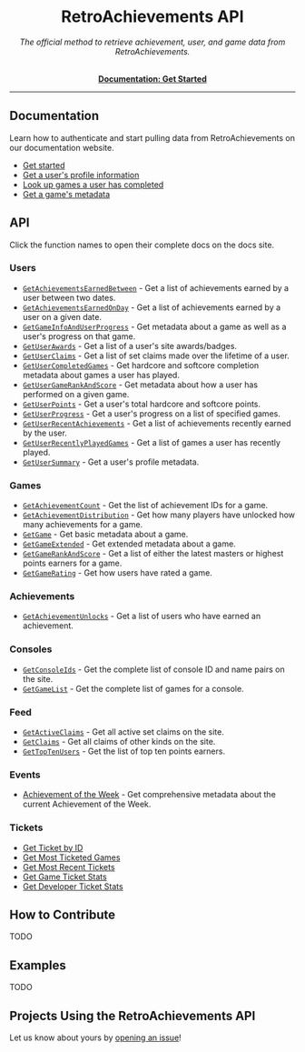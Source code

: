 <h1 align="center">RetroAchievements API</h1>

<p align="center">
  <i>The official method to retrieve achievement, user, and game data from RetroAchievements.</i>
  <br /><br />
</p>

<p align="center">
  <a href="https://api-docs.retroachievements.org/getting-started.html"><strong>Documentation: Get Started</strong></a>
  <br />
</p>

<hr />

## Documentation

Learn how to authenticate and start pulling data from RetroAchievements on our documentation website.

- [Get started](https://api-docs.retroachievements.org/getting-started.html)
- [Get a user's profile information](https://api-docs.retroachievements.org/v1/users/get-user-summary.html)
- [Look up games a user has completed](https://api-docs.retroachievements.org/v1/users/get-user-completed-games.html)
- [Get a game's metadata](https://api-docs.retroachievements.org/v1/games/get-game-extended.html)

## API

Click the function names to open their complete docs on the docs site.

### Users

- [`GetAchievementsEarnedBetween`](https://api-docs.retroachievements.org/v1/users/get-achievements-earned-between.html) - Get a list of achievements earned by a user between two dates.
- [`GetAchievementsEarnedOnDay`](https://api-docs.retroachievements.org/v1/users/get-achievements-earned-on-day.html) - Get a list of achievements earned by a user on a given date.
- [`GetGameInfoAndUserProgress`](https://api-docs.retroachievements.org/v1/users/get-game-info-and-user-progress.html) - Get metadata about a game as well as a user's progress on that game.
- [`GetUserAwards`](https://api-docs.retroachievements.org/v1/users/get-user-awards.html) - Get a list of a user's site awards/badges.
- [`GetUserClaims`](https://api-docs.retroachievements.org/v1/users/get-user-claims.html) - Get a list of set claims made over the lifetime of a user.
- [`GetUserCompletedGames`](https://api-docs.retroachievements.org/v1/users/get-user-completed-games.html) - Get hardcore and softcore completion metadata about games a user has played.
- [`GetUserGameRankAndScore`](https://api-docs.retroachievements.org/v1/users/get-user-game-rank-and-score.html) - Get metadata about how a user has performed on a given game.
- [`GetUserPoints`](https://api-docs.retroachievements.org/v1/users/get-user-points.html) - Get a user's total hardcore and softcore points.
- [`GetUserProgress`](https://api-docs.retroachievements.org/v1/users/get-user-progress.html) - Get a user's progress on a list of specified games.
- [`GetUserRecentAchievements`](https://api-docs.retroachievements.org/v1/users/get-user-recent-achievements.html) - Get a list of achievements recently earned by the user.
- [`GetUserRecentlyPlayedGames`](https://api-docs.retroachievements.org/v1/users/get-user-recently-played-games.html) - Get a list of games a user has recently played.
- [`GetUserSummary`](https://api-docs.retroachievements.org/v1/users/get-user-summary.html) - Get a user's profile metadata.

### Games

- [`GetAchievementCount`](https://api-docs.retroachievements.org/v1/games/get-achievement-count.html) - Get the list of achievement IDs for a game.
- [`GetAchievementDistribution`](https://api-docs.retroachievements.org/v1/games/get-achievement-distribution.html) - Get how many players have unlocked how many achievements for a game.
- [`GetGame`](https://api-docs.retroachievements.org/v1/games/get-game.html) - Get basic metadata about a game.
- [`GetGameExtended`](https://api-docs.retroachievements.org/v1/games/get-game-extended.html) - Get extended metadata about a game.
- [`GetGameRankAndScore`](https://api-docs.retroachievements.org/v1/games/get-game-rank-and-score.html) - Get a list of either the latest masters or highest points earners for a game.
- [`GetGameRating`](https://api-docs.retroachievements.org/v1/games/get-game-rating.html) - Get how users have rated a game.

### Achievements

- [`GetAchievementUnlocks`](https://api-docs.retroachievements.org/v1/achievements/get-achievement-unlocks.html) - Get a list of users who have earned an achievement.

### Consoles

- [`GetConsoleIds`](https://api-docs.retroachievements.org/v1/consoles/get-console-ids.html) - Get the complete list of console ID and name pairs on the site.
- [`GetGameList`](https://api-docs.retroachievements.org/v1/consoles/get-game-list.html) - Get the complete list of games for a console.

### Feed

- [`GetActiveClaims`](https://api-docs.retroachievements.org/v1/feed/get-active-claims.html) - Get all active set claims on the site.
- [`GetClaims`](https://api-docs.retroachievements.org/v1/feed/get-claims.html) - Get all claims of other kinds on the site.
- [`GetTopTenUsers`](https://api-docs.retroachievements.org/v1/feed/get-top-ten-users.html) - Get the list of top ten points earners.

### Events

- [Achievement of the Week](https://api-docs.retroachievements.org/v1/events/achievement-of-the-week.html) - Get comprehensive metadata about the current Achievement of the Week.

### Tickets

- [Get Ticket by ID](https://api-docs.retroachievements.org/v1/tickets/get-ticket-by-id.html)
- [Get Most Ticketed Games](https://api-docs.retroachievements.org/v1/tickets/get-most-ticketed-games.html)
- [Get Most Recent Tickets](https://api-docs.retroachievements.org/v1/tickets/get-most-recent-tickets.html)
- [Get Game Ticket Stats](https://api-docs.retroachievements.org/v1/tickets/get-game-ticket-stats.html)
- [Get Developer Ticket Stats](https://api-docs.retroachievements.org/v1/tickets/get-developer-ticket-stats.html)

## How to Contribute

TODO

## Examples

TODO

## Projects Using the RetroAchievements API

Let us know about yours by [opening an issue](https://github.com/RetroAchievements/api-docs/issues/new)!
